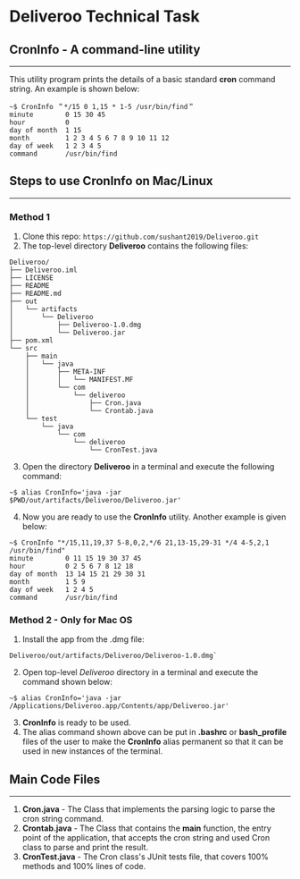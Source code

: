 # Deliveroo Technical Task
## CronInfo - A command-line utility

---
This utility program prints the details of a basic standard **cron** command string. An example is shown below:

```
~$ CronInfo ＂*/15 0 1,15 * 1-5 /usr/bin/find＂
minute        0 15 30 45
hour          0
day of month  1 15
month         1 2 3 4 5 6 7 8 9 10 11 12
day of week   1 2 3 4 5
command       /usr/bin/find
```

## Steps to use CronInfo on Mac/Linux

---
### Method 1

1. Clone this repo:
`https://github.com/sushant2019/Deliveroo.git`
2. The top-level directory **Deliveroo** contains the following files:
```
Deliveroo/
├── Deliveroo.iml
├── LICENSE
├── README
├── README.md
├── out
│   └── artifacts
│       └── Deliveroo
│           ├── Deliveroo-1.0.dmg
│           └── Deliveroo.jar
├── pom.xml
└── src
    ├── main
    │   └── java
    │       ├── META-INF
    │       │   └── MANIFEST.MF
    │       └── com
    │           └── deliveroo
    │               ├── Cron.java
    │               └── Crontab.java
    └── test
        └── java
            └── com
                └── deliveroo
                    └── CronTest.java
```
3. Open the directory **Deliveroo** in a terminal and execute the following command:
```
~$ alias CronInfo='java -jar $PWD/out/artifacts/Deliveroo/Deliveroo.jar'
```
4. Now you are ready to use the **CronInfo** utility. Another example is given below:
```
~$ CronInfo "*/15,11,19,37 5-8,0,2,*/6 21,13-15,29-31 */4 4-5,2,1 /usr/bin/find"
minute        0 11 15 19 30 37 45
hour          0 2 5 6 7 8 12 18
day of month  13 14 15 21 29 30 31
month         1 5 9
day of week   1 2 4 5
command       /usr/bin/find
```

### Method 2 - Only for Mac OS

1. Install the app from the .dmg file:
```
Deliveroo/out/artifacts/Deliveroo/Deliveroo-1.0.dmg`
```
2. Open top-level *Deliveroo* directory in a terminal and execute the command shown below:
```
~$ alias CronInfo='java -jar /Applications/Deliveroo.app/Contents/app/Deliveroo.jar'
```
3. **CronInfo** is ready to be used.
4. The alias command shown above can be put in **.bashrc** or **bash_profile** files of the user to make the **CronInfo** alias permanent so that it can be used in new instances of the terminal.

## Main Code Files

---
1. **Cron.java** - The Class that implements the parsing logic to parse the cron string command.
2. **Crontab.java** - The Class that contains the **main** function, the entry point of the application, that accepts the cron string and used Cron class to parse and print the result.
3. **CronTest.java** - The Cron class's JUnit tests file, that covers 100% methods and 100% lines of code.
